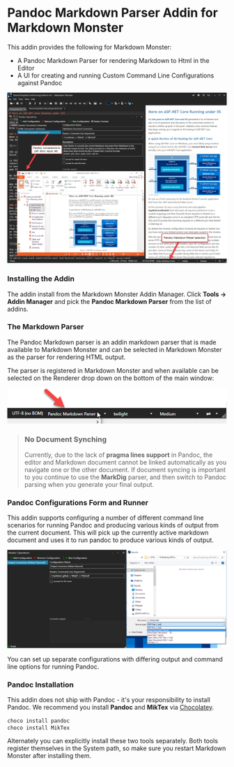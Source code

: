 # Pandoc Markdown Parser Addin for Markdown Monster

This addin provides the following for Markdown Monster:

* A Pandoc Markdown Parser for rendering Markdown to Html in the Editor
* A UI for creating and running Custom Command Line Configurations against Pandoc

![Pandoc Markdown Monster Addin Features](PanDocMarkdownParserAddin/screenshot.png)

### Installing the Addin
The addin install from the Markdown Monster Addin Manager. Click **Tools -> Addin Manager** and pick the **Pandoc Markdown Parser** from the list of addins.


### The Markdown Parser
The Pandoc Markdown parser is an addin markdown parser that is made available to Markdown Monster and can be selected in Markdown Monster as the parser for rendering HTML output.

The parser is registered in Markdown Monster and when available can be selected on the Renderer drop down on the bottom of the main window:

![](MarkdownParser.png)

> ### No Document Synching
> Currently, due to the lack of **pragma lines support** in Pandoc, the editor and Markdown document cannot be linked automatically as you navigate one or the other document. If document syncing is important to you continue to use the **MarkDig** parser, and then switch to Pandoc parsing when you generate your final output.


### Pandoc Configurations Form and Runner
This addin supports configuring a number of different command line scenarios for running Pandoc and producing various kinds of output from the current document. This will pick up the currently active markdown document and uses it to run pandoc to produce various kinds of output.

![](ConfigurationsWindows.png)

You can set up separate configurations with differing output and command line options for running Pandoc.

### Pandoc Installation
This addin does not ship with Pandoc - it's your responsibility to install Pandoc. We recommend you install **Pandoc** and **MikTex** via [Chocolatey](https://chocolatey.org/).

```dos
choco install pandoc
choco install MikTex
```

Alternately you can explicitly install these two tools separately. Both tools register themselves in the System path, so make sure you restart Markdown Monster after installing them.